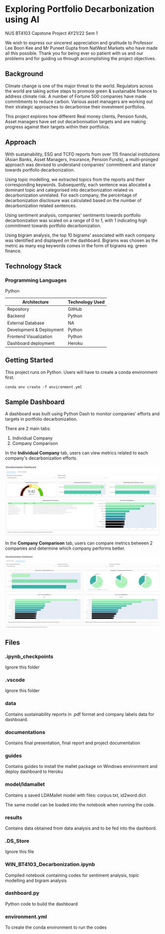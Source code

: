 # Exploring Portfolio Decarbonization using AI
NUS BT4103 Capstone Project AY21/22 Sem 1

We wish to express our sincerest appreciation and gratitude to Professor Lee Boon Kee and Mr Puneet
Gupta from NatWest Markets who have made all this possible. Thank you for being ever so patient with us and our problems and for guiding us through accomplishing the project objectives.

## Background
Climate change is one of the major threat to the world. Regulators across the world are taking active steps to promote green & sustainable finance to address climate risk. A number of Fortune 500 companies have made commitments to reduce carbon. Various asset managers are working out their strategic approaches to decarbonise their investment
portfolios.

This project explores how different Real money clients, Pension funds, Asset managers have set out decarbonisation targets and are making progress against their targets within their portfolios. 

## Approach
With sustainability, ESG and TCFD reports from over 115 financial institutions (Asian Banks, Asset Managers, Insurance, Pension Funds), a multi-pronged approach was devised to understand companies' commitment and stance towards portfolio decarbonization. 

Using topic modelling, we extracted topics from the reports and their corresponding keywords. Subsequently, each sentence was allocated a dominant topic and categorised into decarbonization related vs decarbonization unrelated. For each company, the percentage of decarbonization disclosure was calculated based on the number of decarbonization related sentences.

Using sentiment analysis, companies' sentiments towards portfolio decarbonization was scaled on a range of 0 to 1, with 1 indicating high commitment towards portfolio decarbonization. 

Using bigram analysis, the top 10 bigrams' associated with each company was identified and displayed on the dashboard. Bigrams was chosen as the metric as many esg keywords comes in the form of bigrams eg. green finance. 

## Technology Stack

### Programming Languages
Python

| Architecture | Technology Used |
| -------------| --------------- |
| Repository   | GitHub          |
| Backend      | Python          |
| External Database | NA         |
| Development & Deployment | Python |
| Frontend Visualization | Python|
| Dashboard deployment | Heroku  |

## Getting Started

This project runs on Python. Users will have to create a conda environment first. 

```
conda env create -f environment.yml
```

## Sample Dashboard
A dashboard was built using Python Dash to monitor companies' efforts and targets in portfolio decarbonization. 

There are 2 main tabs:
1. Individual Company
2. Company Comparison

In the **Individual Company** tab, users can view metrics related to each company's decarbonization efforts. 

![alt text](https://github.com/cl-xy/bt4103_esg/blob/main/documentations/dashboard_1.png?raw=true)

In the **Company Comparison** tab, users can compare metrics between 2 companies and determine which company performs better. 

![alt text](https://github.com/cl-xy/bt4103_esg/blob/main/documentations/dashboard_2.png?raw=true)


## Files

### .ipynb_checkpoints
Ignore this folder

### .vscode
Ignore this folder

### data
Contains sustainability reports in .pdf format and company labels data for dashboard. 

### documentations
Contains final presentation, final report and project documentation

### guides
Contains guides to install the mallet package on Windows environment and deploy dashboard to Heroku

### model/ldamallet
Contains a saved LDAMallet model with files: corpus.txt, id2word.dict

The same model can be loaded into the notebook when running the code. 

### results
Contains data obtained from data analysis and to be fed into the dashbord. 

### .DS_Store
Ignore this file

### WIN_BT4103_Decarbonization.ipynb
Compiled notebook containing codes for sentiment analysis, topic modelling and bigram analysis

### dashboard.py
Python code to build the dashboard

### environment.yml
To create the conda environment to run the codes
